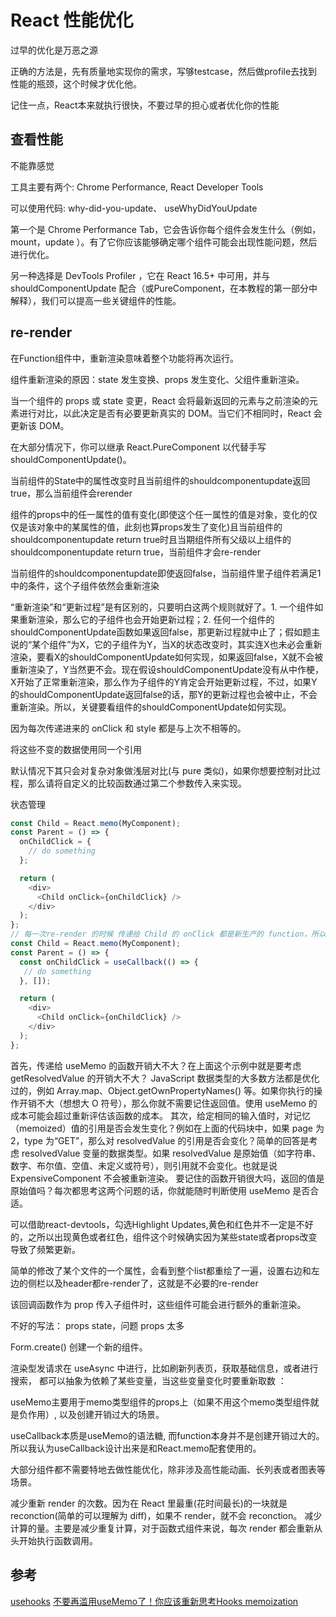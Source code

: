 # React 性能优化

过早的优化是万恶之源

正确的方法是，先有质量地实现你的需求，写够testcase，然后做profile去找到性能的瓶颈，这个时候才优化他。

记住一点，React本来就执行很快，不要过早的担心或者优化你的性能 

## 查看性能

不能靠感觉

工具主要有两个: Chrome Performance, React Developer Tools

可以使用代码: why-did-you-update、 useWhyDidYouUpdate

第一个是 Chrome Performance Tab，它会告诉你每个组件会发生什么（例如，mount，update ）。有了它你应该能够确定哪个组件可能会出现性能问题，然后进行优化。

另一种选择是 DevTools Profiler ，它在 React 16.5+ 中可用，并与 shouldComponentUpdate 配合（或PureComponent，在本教程的第一部分中解释），我们可以提高一些关键组件的性能。

## re-render

在Function组件中，重新渲染意味着整个功能将再次运行。

组件重新渲染的原因：state 发生变换、props 发生变化、父组件重新渲染。


当一个组件的 props 或 state 变更，React 会将最新返回的元素与之前渲染的元素进行对比，以此决定是否有必要更新真实的 DOM。当它们不相同时，React 会更新该 DOM。

在大部分情况下，你可以继承 React.PureComponent 以代替手写 shouldComponentUpdate()。

当前组件的State中的属性改变时且当前组件的shouldcomponentupdate返回true，那么当前组件会rerender

组件的props中的任一属性的值有变化(即使这个任一属性的值是对象，变化的仅仅是该对象中的某属性的值，此刻也算props发生了变化)且当前组件的shouldcomponentupdate return true时且当期组件所有父级以上组件的shouldcomponentupdate return true，当前组件才会re-render

当前组件的shouldcomponentupdate即使返回false，当前组件里子组件若满足1中的条件，这个子组件依然会重新渲染

“重新渲染”和“更新过程”是有区别的，只要明白这两个规则就好了。1. 一个组件如果重新渲染，那么它的子组件也会开始更新过程；2. 任何一个组件的shouldComponentUpdate函数如果返回false，那更新过程就中止了；假如题主说的“某个组件”为X，它的子组件为Y，当X的状态改变时，其实连X也未必会重新渲染，要看X的shouldComponentUpdate如何实现，如果返回false，X就不会被重新渲染了，Y当然更不会。现在假设shouldComponentUpdate没有从中作梗，X开始了正常重新渲染，那么作为子组件的Y肯定会开始更新过程，不过，如果Y的shouldComponentUpdate返回false的话，那Y的更新过程也会被中止，不会重新渲染。所以，关键要看组件的shouldComponentUpdate如何实现。

因为每次传递进来的 onClick 和 style 都是与上次不相等的。

将这些不变的数据使用同一个引用

默认情况下其只会对复杂对象做浅层对比(与 pure 类似)，如果你想要控制对比过程，那么请将自定义的比较函数通过第二个参数传入来实现。


状态管理
```js
const Child = React.memo(MyComponent);
const Parent = () => {
  onChildClick = {
    // do something
  };

  return (
    <div>
      <Child onClick={onChildClick} />
    </div>
  );
};
// 每一次re-render 的时候 传递给 Child 的 onClick 都是新生产的 function，所以导致浅比较失效。 这里我们可以用 useCallback 去进行优化。
const Child = React.memo(MyComponent);
const Parent = () => {
  const onChildClick = useCallback(() => {
   // do something
  }, []);

  return (
    <div>
      <Child onClick={onChildClick} />
    </div>
  );
};

```

首先，传递给 useMemo 的函数开销大不大？在上面这个示例中就是要考虑 getResolvedValue 的开销大不大？
JavaScript 数据类型的大多数方法都是优化过的，例如 Array.map、Object.getOwnPropertyNames() 等。如果你执行的操作开销不大（想想大 O 符号），那么你就不需要记住返回值。使用 useMemo 的成本可能会超过重新评估该函数的成本。
其次，给定相同的输入值时，对记忆（memoized）值的引用是否会发生变化？例如在上面的代码块中，如果 page 为 2，type 为“GET”，那么对 resolvedValue 的引用是否会变化？简单的回答是考虑 resolvedValue 变量的数据类型。如果 resolvedValue 是原始值（如字符串、数字、布尔值、空值、未定义或符号），则引用就不会变化。也就是说 ExpensiveComponent 不会被重新渲染。
要记住的函数开销很大吗，返回的值是原始值吗？每次都思考这两个问题的话，你就能随时判断使用 useMemo 是否合适。

可以借助react-devtools，勾选Highlight Updates,黄色和红色并不一定是不好的，之所以出现黄色或者红色，组件这个时候确实因为某些state或者props改变导致了频繁更新。

简单的修改了某个文件的一个属性，会看到整个list都重绘了一遍，设置右边和左边的侧栏以及header都re-render了，这就是不必要的re-render


该回调函数作为 prop 传入子组件时，这些组件可能会进行额外的重新渲染。

不好的写法： props state，问题 props 太多

Form.create() 创建一个新的组件。

渲染型发请求在 useAsync 中进行，比如刷新列表页，获取基础信息，或者进行搜索， 都可以抽象为依赖了某些变量，当这些变量变化时要重新取数 ：

useMemo主要用于memo类型组件的props上（如果不用这个memo类型组件就是负作用）, 以及创建开销过大的场景。

useCallback本质是useMemo的语法糖, 而function本身并不是创建开销过大的。
所以我认为useCallback设计出来是和React.memo配套使用的。

大部分组件都不需要特地去做性能优化，除非涉及高性能动画、长列表或者图表等场景。

减少重新 render 的次数。因为在 React 里最重(花时间最长)的一块就是 reconction(简单的可以理解为 diff)，如果不 render，就不会 reconction。
减少计算的量。主要是减少重复计算，对于函数式组件来说，每次 render 都会重新从头开始执行函数调用。

## 参考

[usehooks](https://usehooks.com/)
[不要再滥用useMemo了！你应该重新思考Hooks memoization](https://mp.weixin.qq.com/s/YEs5nH4aOAxOPYuW8oVlBA)
